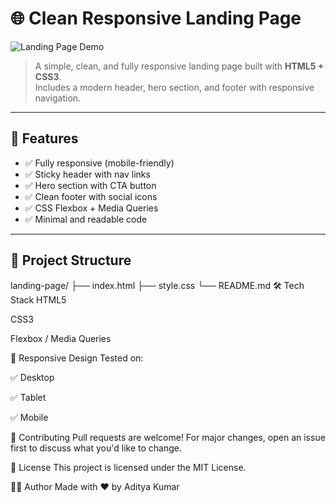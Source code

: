 # 🌐 Clean Responsive Landing Page

![Landing Page Demo](https://media.giphy.com/media/QBd2kLB5qDmysEXre9/giphy.gif)

> A simple, clean, and fully responsive landing page built with **HTML5 + CSS3**.  
> Includes a modern header, hero section, and footer with responsive navigation.

---

## 🚀 Features

- ✅ Fully responsive (mobile-friendly)
- ✅ Sticky header with nav links
- ✅ Hero section with CTA button
- ✅ Clean footer with social icons
- ✅ CSS Flexbox + Media Queries
- ✅ Minimal and readable code

---

## 📂 Project Structure
landing-page/
├── index.html 
├── style.css 
└── README.md 
🛠️ Tech Stack
HTML5

CSS3

Flexbox / Media Queries

📱 Responsive Design
Tested on:

✅ Desktop

✅ Tablet

✅ Mobile

🤝 Contributing
Pull requests are welcome!
For major changes, open an issue first to discuss what you'd like to change.

📄 License
This project is licensed under the MIT License.

🙋‍♂️ Author
Made with ❤️ by Aditya Kumar


